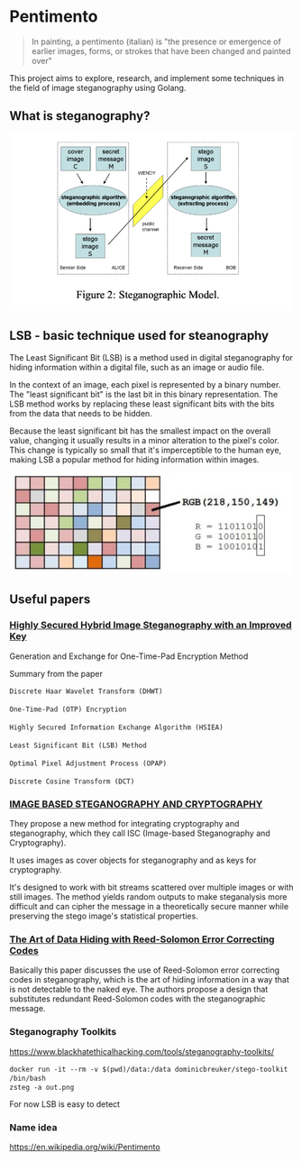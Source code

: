 # Pentimento
> In painting, a pentimento (italian) is "the presence or emergence of earlier images, forms, or strokes that have been changed and painted over"


This project aims to explore, research, and implement some techniques in the field of image steganography using Golang.

## What is steganography?
![stenography](assets/SteganographicModel.png)

## LSB - basic technique used for steanography
>
The Least Significant Bit (LSB) is a method used in digital steganography for hiding information within a digital file, such as an image or audio file.

In the context of an image, each pixel is represented by a binary number. The "least significant bit" is the last bit in this binary representation. The LSB method works by replacing these least significant bits with the bits from the data that needs to be hidden.

Because the least significant bit has the smallest impact on the overall value, changing it usually results in a minor alteration to the pixel's color. This change is typically so small that it's imperceptible to the human eye, making LSB a popular method for hiding information within images.

![LSB](assets/LSB.jpg)


## Useful papers 


### [Highly Secured Hybrid Image Steganography with an Improved Key](https://dergipark.org.tr/tr/download/article-file/2475349)
Generation and Exchange for One-Time-Pad Encryption Method



Summary from the paper
```
Discrete Haar Wavelet Transform (DHWT)

One-Time-Pad (OTP) Encryption

Highly Secured Information Exchange Algorithm (HSIEA)

Least Significant Bit (LSB) Method

Optimal Pixel Adjustment Process (OPAP)

Discrete Cosine Transform (DCT)
```


### [IMAGE BASED STEGANOGRAPHY AND CRYPTOGRAPHY](https://www.diag.uniroma1.it/~bloisi/steganography/isc.pdf)



They propose a new method for integrating cryptography and steganography, which they call ISC (Image-based Steganography and Cryptography). 

It uses images as cover objects for steganography and as keys for cryptography. 

It's designed to work with bit streams scattered over multiple images or with still images. The method yields random outputs to make steganalysis more difficult and can cipher the message in a theoretically secure manner while preserving the stego image's statistical properties.




### [The Art of Data Hiding with Reed-Solomon Error Correcting Codes](https://arxiv.org/abs/1411.4790)



Basically this paper discusses the use of Reed-Solomon error correcting codes in steganography, which is the art of hiding information in a way that is not detectable to the naked eye. The authors propose a design that substitutes redundant Reed-Solomon codes with the steganographic message. 

### Steganography Toolkits
https://www.blackhatethicalhacking.com/tools/steganography-toolkits/
```
docker run -it --rm -v $(pwd)/data:/data dominicbreuker/stego-toolkit /bin/bash
zsteg -a out.png
```
For now LSB is easy to detect

### Name idea
https://en.wikipedia.org/wiki/Pentimento


